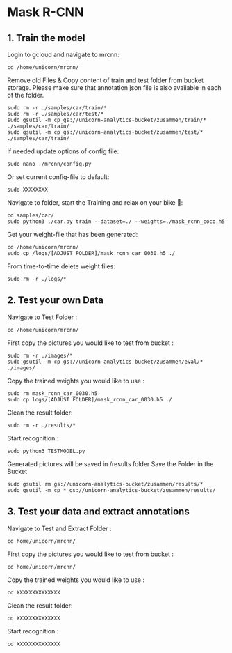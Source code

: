 # Mask R-CNN

## 1. Train the model

Login to gcloud and navigate to mrcnn:
```
cd /home/unicorn/mrcnn/
```
Remove old Files & Copy content of train and test folder from bucket storage.
Please make sure that annotation json file is also available in each of the folder. 
```
sudo rm -r ./samples/car/train/*
sudo rm -r ./samples/car/test/* 
sudo gsutil -m cp gs://unicorn-analytics-bucket/zusammen/train/* ./samples/car/train/
sudo gsutil -m cp gs://unicorn-analytics-bucket/zusammen/test/* ./samples/car/train/
```

If needed update options of config file:
```
sudo nano ./mrcnn/config.py
```

Or set current config-file to default: 
```
sudo XXXXXXXX
```
Navigate to folder, start the Training and relax on your bike :mountain_bicyclist:: 
```
cd samples/car/
sudo python3 ./car.py train --dataset=./ --weights=./mask_rcnn_coco.h5
```
Get your weight-file that has been generated: 
```
cd /home/unicorn/mrcnn/
sudo cp /logs/[ADJUST FOLDER]/mask_rcnn_car_0030.h5 ./
```
From time-to-time delete weight files: 
```
sudo rm -r ./logs/* 
```

## 2. Test your own Data

Navigate to Test Folder :
```
cd /home/unicorn/mrcnn/
```
First copy the pictures you would like to test from bucket :
```
sudo rm -r ./images/*
sudo gsutil -m cp gs://unicorn-analytics-bucket/zusammen/eval/* ./images/
```
Copy the trained weights you would like to use :
```
sudo rm mask_rcnn_car_0030.h5
sudo cp logs/[ADJUST FOLDER]/mask_rcnn_car_0030.h5 ./
```
Clean the result folder:
```
sudo rm -r ./results/*
```
Start recognition :
```
sudo python3 TESTMODEL.py
```
Generated pictures will be saved in /results folder
Save the Folder in the Bucket
```
sudo gsutil rm gs://unicorn-analytics-bucket/zusammen/results/*
sudo gsutil -m cp * gs://unicorn-analytics-bucket/zusammen/results/
```

## 3. Test your data and extract annotations

Navigate to Test and Extract Folder :
```
cd home/unicorn/mrcnn/
```
First copy the pictures you would like to test from bucket :
```
cd home/unicorn/mrcnn/
```
Copy the trained weights you would like to use :
```
cd XXXXXXXXXXXXXX
```
Clean the result folder:
```
cd XXXXXXXXXXXXXX
```
Start recognition :
```
cd XXXXXXXXXXXXXX
```
